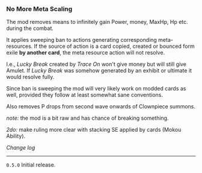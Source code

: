 ### No More Meta Scaling

The mod removes means to infinitely gain Power, money, MaxHp, Hp etc. during the combat. 

It applies sweeping ban to actions generating corresponding meta-resources. If the source of action is a card copied, created or bounced form exile **by another card**, the meta resource action will not resolve. 

I.e., *Lucky Break* created by *Trace On* won't give money but will still give Amulet. If *Lucky Break* was somehow generated by an exhibit or ultimate it would resolve fully.

Since ban is sweeping the mod will very likely work on modded cards as well, provided they follow at least somewhat sane conventions.


Also removes P drops from second wave onwards of Clownpiece summons.

*note:*  the mod is a bit raw and has chance of breaking something.

*2do:* make ruling more clear with stacking SE applied by cards (Mokou Ability).


*Change log*

------


`0.5.0` Initial release.